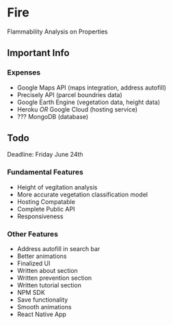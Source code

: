 # Fire

Flammability Analysis on Properties

## Important Info

### Expenses

-   Google Maps API (maps integration, address autofill)
-   Precisely API (parcel boundries data)
-   Google Earth Engine (vegetation data, height data)
-   Heroku _OR_ Google Cloud (hosting service)
-   ??? MongoDB (database)

## Todo

Deadline: Friday June 24th

### Fundamental Features

-   Height of vegitation analysis
-   More accurate vegetation classification model
-   Hosting Compatable
-   Complete Public API
-   Responsiveness

### Other Features

-   Address autofill in search bar
-   Better animations
-   Finalized UI
-   Written about section
-   Written prevention section
-   Written tutorial section
-   NPM SDK
-   Save functionality
-   Smooth animations
-   React Native App
